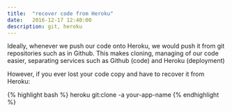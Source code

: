 ```yaml
---
title:  "recover code from Heroku"
date:   2016-12-17 12:40:00
description: git, heroku
---
```


Ideally, whenever we push our code onto Heroku, we would push it from git repositories such as in Github.
This makes cloning, managing of our code easier, separating services such as Github (code) and Heroku (deployment)

However, if you ever lost your code copy and have to recover it from Heroku:

{% highlight bash %}
heroku git:clone -a your-app-name
{% endhighlight %}
